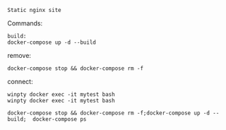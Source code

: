 ```
Static nginx site
```

Commands:

    build:
    docker-compose up -d --build

remove:
    
    docker-compose stop && docker-compose rm -f

connect:

    winpty docker exec -it mytest bash
    winpty docker exec -it mytest bash
    
    docker-compose stop && docker-compose rm -f;docker-compose up -d --build;  docker-compose ps

 
